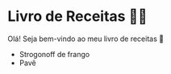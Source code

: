 # Livro de Receitas :woman_cook:

Olá! Seja bem-vindo ao meu livro de receitas :wave:

- Strogonoff de frango
- Pavê

